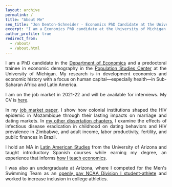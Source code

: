 ```yaml
---
layout: archive
permalink: /
title: "About Me"
seo_title: "Jon Denton-Schneider - Economics PhD Candidate at the University of Michigan"
excerpt: "I am a Economics PhD candidate at the University of Michigan studying development and history with a focus on human capital."
author_profile: true
redirect_from: 
  - /about/
  - /about.html
---
```


<p align="justify">
I am a PhD candidate in the <a href="https://lsa.umich.edu/econ">Department of Economics</a> and a predoctoral trainee in economic demography in the <a href="https://www.psc.isr.umich.edu/">Population Studies Center</a> at the University of Michigan. My research is in development economics and economic history with a focus on human capital&mdash;especially health&mdash;in Sub-Saharan Africa and Latin America.
</p>

<p align="justify">
I am on the job market in 2021-22 and will be available for interviews. My CV is <a href="https://jondentonschneider.com/files/Denton-Schneider_CV.pdf">here</a>.
</p>

<p align="justify">
In my <a href="https://jondentonschneider.com/files/denton-schneider_hiv_institutions.pdf">job market paper</a>, I show how colonial institutions shaped the HIV epidemic in Mozambique through their lasting impacts on marriage and dating markets. In <a href="https://jondentonschneider.com/research">my other dissertation chapters</a>, I examine the effects of infectious disease eradication in childhood on dating behaviors and HIV prevalence in Zimbabwe, and adult income, labor productivity, fertility, and public finances in Brazil.
</p>

<p align="justify">
I hold an MA in <a href="https://las.arizona.edu/">Latin American Studies</a> from the University of Arizona and taught introductory Spanish courses while earning my degree, an experience that informs <a href="https://jondentonschneider.com/teaching">how I teach economics</a>.
</p>
    
<p align="justify">
I was also an undergraduate at Arizona, where I competed for the Men's Swimming Team as an <a href="https://jondentonschneider.com/personal">openly gay NCAA Division I student-athlete</a> and worked to increase inclusion in college athletics.
</p>
